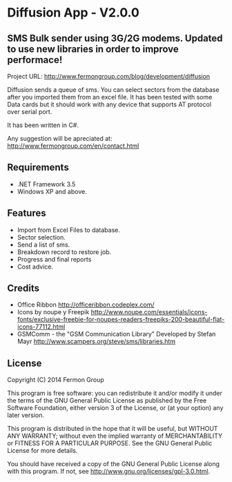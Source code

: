 Diffusion App - V2.0.0
===========
SMS Bulk sender using 3G/2G modems.
Updated to use new libraries in order to improve performace!
----------
Project URL: http://www.fermongroup.com/blog/development/diffusion

Diffusion sends a queue of sms. You can select sectors from the database after you imported them from an excel file.
It has been tested with some Data cards  but it should work with any device that supports AT protocol over serial port.

It has been written in C#.

Any suggestion will be apreciated at: http://www.fermongroup.com/en/contact.html


Requirements
------------
* .NET Framework 3.5
* Windows XP and above. 

Features
---------
* Import from Excel Files to database.
* Sector selection.
* Send a list of sms.
* Breakdown record to restore job.
* Progress and final reports
* Cost advice.

Credits
-------
* Office Ribbon http://officeribbon.codeplex.com/
* Icons by noupe y Freepik http://www.noupe.com/essentials/icons-fonts/exclusive-freebie-for-noupes-readers-freepiks-200-beautiful-flat-icons-77112.html
* GSMComm - the "GSM Communication Library" Developed by Stefan Mayr  <http://www.scampers.org/steve/sms/libraries.htm>

License
-------
Copyright (C) 2014  Fermon Group

This program is free software: you can redistribute it and/or modify it under the terms of the GNU General Public License as published by the Free Software Foundation, either version 3 of the License, or (at your option) any later version.

This program is distributed in the hope that it will be useful, but WITHOUT ANY WARRANTY; without even the implied warranty of MERCHANTABILITY or FITNESS FOR A PARTICULAR PURPOSE.  See the GNU General Public License for more details.

You should have received a copy of the GNU General Public License along with this program.  If not, see <http://www.gnu.org/licenses/gpl-3.0.html>.